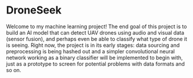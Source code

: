 # DroneSeek
Welcome to my machine learning project! The end goal of this project is to build an AI model that can detect UAV drones using audio and visual data (sensor fusion), and perhaps even be able to classify what type of drone it is seeing. Right now, the project is in its early stages: data sourcing and preprocessing is being hashed out and a simpler convolutional neural network working as a binary classifier will be implemented to begin with, just as a prototype to screen for potential problems with data formats and so on. 

